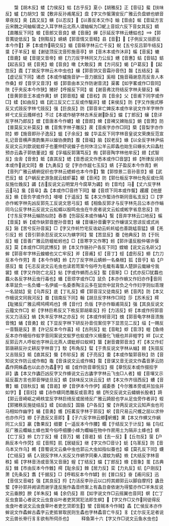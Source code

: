 <!-- { "loadSidebar": true } -->
　　螜【胡木反】蝼【力侯反】蛄【古乎反】夏小【胡雅反】正【音征】蜚【扶味反】蠦【力胡欠】蜰【敷非反孙甫尾反】盘【字又作螌蒲安反广雅云负盘蟅也蟅音章夜反】臭【昌又反】螾【以忍反】【以善反本又作】蚰【音由】蜒【音延方言云宋魏之间蚰蜒谓之入耳字林云北燕人谓蚰蜒为□蚭上音奴六反下音女其反】蜩【直雕反下同】蜋【音郎又音良】螗【音唐】蝉【示延反字林云蟪蛄也】【郭音荑徒低反】蚻【侧黠反】蜻蜻【郭音情又音精】县【音】【子例反又徂莭反本今作】茅【本或作萌交反】蝒【音緜字林云亡千反】蜺【五兮反吕郭牛结反】螀【子羊反】蜓【谢徒顶反沈音殄施音亭】蚞【音木本或作沐非】螇【音奚】螰【音鹿】蝭【音提又音帝】蟧【力刀反字林同又力公反】蟪【音惠】蛄【音姑】蛣【起吉反】蜣【音羌】蜋【音良】噉【大敢反】粪【方问反】蝎【户葛反】【起忽反】蠹【丁故反字林云木中虫也】蠰【郭音饷又音霜孙音伤】齧【五结反】喜【虚记反下同】诸虑【本或作蠦施音驴一音力据反】奚相【施音葙谢息亮反舎人本作桑】蜉【音孚又音浮】蝣【郭音由本又作防谢音流】渠畧【如字畧或作□音同】陜【乎夹反本今作狭】猪好【呼报反下同】蛂【谢音弗沈符结反字林夫替反】蟥【音黄郭音王本或作黄】蛢【郭音瓶】蠸【音权】舆【音余】父【音甫下同字或作□】蝚【如由反】蛖【武江反又亡工反或作駹非】蝼【来侯反】防【字又作施式移反又式豉反字林弋豉反】强【巨良反】防【郭音芈亡婢反本或作芈说文作羊字林作蛘弋丈反云搔蛘也】不过【本或作檛字林古禾反谢卧反】蟷【丁郎反】蠰【息详反字林乃郎反】螳【音唐本今作螗】蜋【音郎】蜱【音裨又婢贻反】蛸【音萧】防【普莫反又补莫反】蟭【音焦字林子雕反】蒺【音疾字亦作□同】蔾【音梨字亦作防】蝍【施音即孙子逸反】蛆【子余反】蝗【华孟反下同字林音皇说文荣庚反范宣礼记音音横声类韵集并以蝗协庚韵】腹【音福】脑【奴老反】蝝【以全反字林尹绢反说文云刘歆说蚍蜉子也董仲舒说蝗子也何休注公羊云即螽也始生曰蝝长大曰螽杜预亦云螽子郭依董说】蝮【孚福反郭蒲笃反】蜪【郭音陶字林他牟反】翅【式智反】虫舎【音舍】蚳【直其反】蟋【音悉说文作悉本或作□音瑟】蟀【所律反诗同本或作说文同】蛬【九勇反】促【字亦作趗七玉反】蜻【子盈反本今作青】蛚【音列广雅云蜻蛚促织也字林云蟋蟀也本今作】蟼【郭惊景二音孙音京】蟆【武巴反】蛙【户蜗反史游急就云蛙虾蟇】蛝【音闲】防【郭仕板反字林仕免反或仕简反施仕婏反】蠲【古反说文云明堂月今腐草为蠲】蚐【音均】马【丈六反字林云马】蛗【音阜】螽【本或作□音终下同】蠜【音烦下同本或作螌】趯趯【他歴反】蝜【音负字或作负】喓喓【于遥反】蜤【本又作蟴诗作斯同音私支反】□【字亦作蜙字林先凶反郭先工反说文思弓反】蝑【相鱼反郭才与反字林先吕公本亦作螉同乌公反字林云反说文云蚣蝑以股鸣虫虫在牛皮者说文云蚣或蜙字省息忠反】防【寸东反字林云螉防似防】舂黍【伤容反本或作蝽】蟿【音弃字林云口地反】螇【音奚】蚸【或作蚗郭音歴孙音昔】蠰【音瓖孙音囊字又作蠰误又思谅反或式尚反】谿【苦兮反孙音奚】□【字又作虴竹宅反诰幼云虴虴蜢也善跳蜢音猛】螼【羌引反】蚓【音引郭余忍反说文以为螾字同】蜸【苦显反】蚕【他典反】防【于阮反】蟺【音善广雅云防蟺蚯蚓也】□【音寒字又作寒】蚓【郭许谨反殷仲堪许偃反】莫【本或作□同武博反】貈【本又作貉孙户各反下同】螳蜋【说文云名斫父】蛑【郭音牟字林云蝗蜋也又亡牢反】斧【音甫】虰【音丁】蛵【虚形反】蟧【力刀反本今作劳】青【本今作蜻】蛉【力丁反字林云蜻蛉一名桑根】狐【音乎】蜭【户感反】蛓【乇志反说文云毛虫也读若笥案今俗呼为毛蛓有毒螫人楚辞云蛓縁兮我裳】蟔【字又作防亡北反】蛅【字或作蚺而占反】蟴【音斯】□【式亦反□犹蠚也蠚火各反字林云虫行毒也】蟠【音烦字或作□】鼠负【本亦作蝜又作妇亦作音同本草鼠负一名负蟠一名伊威一名委黍陶注云多在鼠坎中鼠背负之今作妇字则似乖理一名鼠姑】瓮【乌弄反】底【丁礼反】蟫【郭音淫又徒南反】蛃【音丙】防【本又作蛾说文同我河反】蚕【徂南反下同】翰【胡旦反字林作□同】莎【苏禾反】樗【耻猪反广雅云樗鸠樗鸡也】傅【音付】负版【字亦作蝂甫简反】强【其良反说文云籀文作□】蚚【字林巨希反又下枚反郭胡辈反】捋【力活反】蛶【本或作捋郭音劣又力活反】螪【失羊反字林之亦反】何【本或作蚵音河】螝【郭音龟字林音溃施音愧】蛹【音勇】蚬【下显反字林下研反孙音伣案伣字下显苦见二反】缢【一赐反一音翳是反】憙【许记反本今作喜】经【古刑反】蚍【音毗】蜉【音浮】螘【鱼绮反本亦作蛾俗作蚁字音同案说文蚁罗也蚁或作义蛾蚕化飞蛾也并非螘字】蛘【以丈反郭云齐人呼蚁也字林云北燕人谓蚍蜉曰蚁蛘】蠪【谢音聋郭音龙】朾【本又作虰郭唐耕反孙丈耕反字林音丁】駮【布角反】螱【于贵反说文字林从蚰】翅【矢豉反又吉豉反】蚳【直其反】蜃【市轸反】酱【子亮反】蟗【本或作蝵郭音秋】防【音知说文作防云或作蜘】鼄【音诛说文云或作蛛】蝥【音谋又音无说文作蟊音茅云防蟊作网蛛蟊也以此亦为蟊字】蝃【或作防音章恱反】掇【章恱反本或作掇拾字非】蠭【本又作蠭匹凶反字又作蜂说文云古蠭字字林云飞虫□人者】蟺【音墠又示延反葢方言也郭音惮徒旦反】蟦【扶味反又扶云反】蛴【本又作齐徂西反】螬【音曹】蝤【徂秋反】蝎【音曷】蛜【音伊本今作伊】威委黍【今尔雅本旁或并加虫并如字】【音妇】蟰【诗作蟏同悉雕反或音肃】蛸【所交反说文云蟰蛸长股者】踦【郭云音崎岖之崎柣宜反字林巨绮反或居绮反广雅云踦胫也字从足虫旁作者非】蛭【郭猪秩反施徒结反】蝚【如由反】国貉【户各反】蠁【许两反说文云知声虫也司马相如作幽字】蛹【音勇】蠖【枉畧反字林于郭反】蚇【音尺易云尺蠖之屈以求仲也亦作尺】蝍【子逸反又音即】【子六反字林云蝍蚇蠖】果【本又作蜾又作蜗同工火反】臝【鲁果反】细要【一遥反本今作腰】蠮【于结反又于计反】螉【乌红反广雅云蠮螉土蜂也案今俗呼细腰小蜂为蠮螉在物中作房用土为隔非土蜂也】螟【亡丁反】蛉【力丁反】蟃【音万】蝎【音曷】蛣【去一反】【丘勿反】萤【户扄反本今作荧】炤【音照】肌【居疑反】继【字又作□音讣】蚅【乌革反】防【音乌本又作乌】蠋【音蜀说文云桑中虫也郭云大虫如指似蚕也】蠓【莫孔反下同】蠛【亡结反】蜹【人锐反字林人劣反又作蛃字同秦人谓蚊为蜹】蛈【大结反字林音秩】蝪【字林音汤或音荡又音唐】螲【丁结反】蟷【丁郎反】蟓【音象】茧【古典反】雠【市由反本今作雔】樗【耻余反】棘【居力反】栾【力丸反】蚢【户刚反】萧【先条反】翥【千据反】□【呼暇反本今作罅】剖【普口反】奋【甫问反】迅【音信又音峻】强【其良反】捋【力活反李孙云以口捋其翅郭云以脚自摩捋】蠭丑螸【李孙郭并阙读而谢孚逢反施作螽音终案上有螽丑奋依谢为得螸亦作□羊朱反说文云垂腴】腴【羊朱反】蝇【余仍反】扇【如字说文作□云摇翼也音同】螟【亡丁反虫食苗心者说文云虫食谷叶者吏冥冥犯法即生螟】【字又作□又作同徒得反虫食叶者说文云虫食草叶者吏乞贷即生】蠈【音贼本今作贼】蟊【亡侯反本亦作蛑说文作蟊蛑古蟊字云吏抵冒取民则生蟊也字林蟊音亡牛反】豸【丈尔反无足者说文云兽长脊行豸豸欲有所伺杀也】
　　释鱼第十六【字又作□说文云鱼水虫也】
